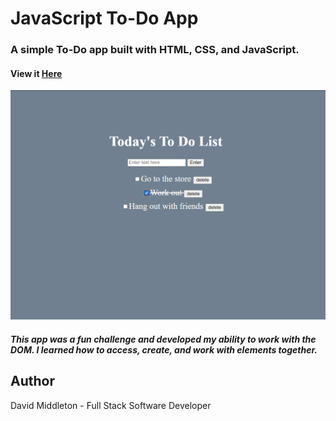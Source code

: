 # JavaScript To-Do App

### A simple To-Do app built with HTML, CSS, and JavaScript.

#### View it [Here](https://middletond1.github.io/ToDo2/)

![](https://github.com/middletond1/ToDo2/blob/main/img/2021-05-20%2018_53_44-To%20Do.png)


##### This app was a fun challenge and developed my ability to work with the DOM. I learned how to access, create, and work with elements together.

## Author
David Middleton - Full Stack Software Developer
